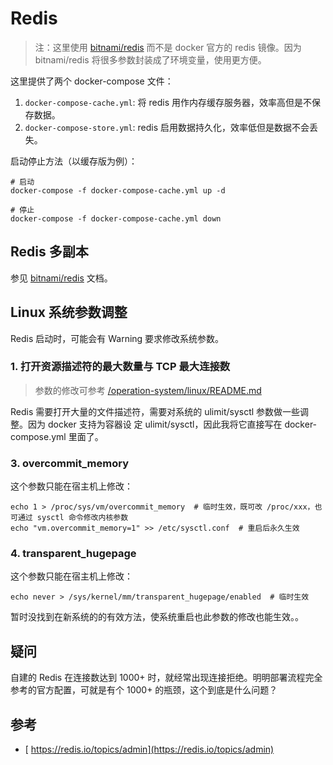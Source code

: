 # Redis

> 注：这里使用 [bitnami/redis](https://hub.docker.com/r/bitnami/redis/) 而不是 docker 官方的 redis
> 镜像。因为 bitnami/redis 将很多参数封装成了环境变量，使用更方便。

这里提供了两个 docker-compose 文件：

1. `docker-compose-cache.yml`: 将 redis 用作内存缓存服务器，效率高但是不保存数据。
2. `docker-compose-store.yml`: redis 启用数据持久化，效率低但是数据不会丢失。

启动停止方法（以缓存版为例）：

```
# 启动
docker-compose -f docker-compose-cache.yml up -d

# 停止
docker-compose -f docker-compose-cache.yml down
```

## Redis 多副本

参见 [bitnami/redis](https://hub.docker.com/r/bitnami/redis/) 文档。

## Linux 系统参数调整

Redis 启动时，可能会有 Warning 要求修改系统参数。

### 1. 打开资源描述符的最大数量与 TCP 最大连接数

> 参数的修改可参考 [/operation-system/linux/README.md](/operation-system/linux/README.md)

Redis 需要打开大量的文件描述符，需要对系统的 ulimit/sysctl 参数做一些调整。因为 docker 支持为容器设
定 ulimit/sysctl，因此我将它直接写在 docker-compose.yml 里面了。

### 3. overcommit_memory

这个参数只能在宿主机上修改：

```
echo 1 > /proc/sys/vm/overcommit_memory  # 临时生效，既可改 /proc/xxx，也可通过 sysctl 命令修改内核参数
echo "vm.overcommit_memory=1" >> /etc/sysctl.conf  # 重启后永久生效
```

### 4. transparent_hugepage

这个参数只能在宿主机上修改：

```
echo never > /sys/kernel/mm/transparent_hugepage/enabled  # 临时生效
```

暂时没找到在新系统的的有效方法，使系统重启也此参数的修改也能生效。。

## 疑问

自建的 Redis 在连接数达到 1000+ 时，就经常出现连接拒绝。明明部署流程完全参考的官方配置，可就是有个
1000+ 的瓶颈，这个到底是什么问题？

## 参考

- [ https://redis.io/topics/admin](https://redis.io/topics/admin)
